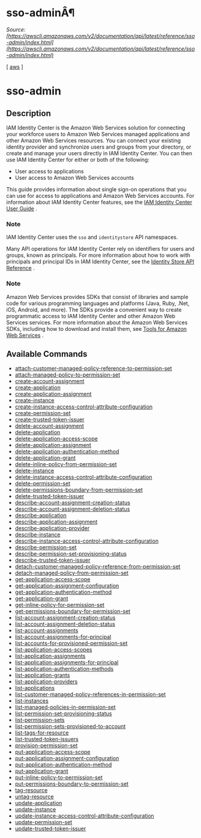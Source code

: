 # sso-adminÂ¶

*Source: [https://awscli.amazonaws.com/v2/documentation/api/latest/reference/sso-admin/index.html](https://awscli.amazonaws.com/v2/documentation/api/latest/reference/sso-admin/index.html)*

[ [aws](https://awscli.amazonaws.com/v2/documentation/api/latest/reference/index.html#cli-aws) ]

# sso-admin

## Description

IAM Identity Center is the Amazon Web Services solution for connecting your workforce users to Amazon Web Services managed applications and other Amazon Web Services resources. You can connect your existing identity provider and synchronize users and groups from your directory, or create and manage your users directly in IAM Identity Center. You can then use IAM Identity Center for either or both of the following:

- User access to applications
- User access to Amazon Web Services accounts

This guide provides information about single sign-on operations that you can use for access to applications and Amazon Web Services accounts. For information about IAM Identity Center features, see the [IAM Identity Center User Guide](https://docs.aws.amazon.com/singlesignon/latest/userguide/what-is.html) .

### Note

IAM Identity Center uses the `sso` and `identitystore` API namespaces.

Many API operations for IAM Identity Center rely on identifiers for users and groups, known as principals. For more information about how to work with principals and principal IDs in IAM Identity Center, see the [Identity Store API Reference](https://docs.aws.amazon.com/singlesignon/latest/IdentityStoreAPIReference/welcome.html) .

### Note

Amazon Web Services provides SDKs that consist of libraries and sample code for various programming languages and platforms (Java, Ruby, .Net, iOS, Android, and more). The SDKs provide a convenient way to create programmatic access to IAM Identity Center and other Amazon Web Services services. For more information about the Amazon Web Services SDKs, including how to download and install them, see [Tools for Amazon Web Services](http://aws.amazon.com/tools/) .

## Available Commands

- [attach-customer-managed-policy-reference-to-permission-set](https://awscli.amazonaws.com/v2/documentation/api/latest/reference/sso-admin/attach-customer-managed-policy-reference-to-permission-set.html)
- [attach-managed-policy-to-permission-set](https://awscli.amazonaws.com/v2/documentation/api/latest/reference/sso-admin/attach-managed-policy-to-permission-set.html)
- [create-account-assignment](https://awscli.amazonaws.com/v2/documentation/api/latest/reference/sso-admin/create-account-assignment.html)
- [create-application](https://awscli.amazonaws.com/v2/documentation/api/latest/reference/sso-admin/create-application.html)
- [create-application-assignment](https://awscli.amazonaws.com/v2/documentation/api/latest/reference/sso-admin/create-application-assignment.html)
- [create-instance](https://awscli.amazonaws.com/v2/documentation/api/latest/reference/sso-admin/create-instance.html)
- [create-instance-access-control-attribute-configuration](https://awscli.amazonaws.com/v2/documentation/api/latest/reference/sso-admin/create-instance-access-control-attribute-configuration.html)
- [create-permission-set](https://awscli.amazonaws.com/v2/documentation/api/latest/reference/sso-admin/create-permission-set.html)
- [create-trusted-token-issuer](https://awscli.amazonaws.com/v2/documentation/api/latest/reference/sso-admin/create-trusted-token-issuer.html)
- [delete-account-assignment](https://awscli.amazonaws.com/v2/documentation/api/latest/reference/sso-admin/delete-account-assignment.html)
- [delete-application](https://awscli.amazonaws.com/v2/documentation/api/latest/reference/sso-admin/delete-application.html)
- [delete-application-access-scope](https://awscli.amazonaws.com/v2/documentation/api/latest/reference/sso-admin/delete-application-access-scope.html)
- [delete-application-assignment](https://awscli.amazonaws.com/v2/documentation/api/latest/reference/sso-admin/delete-application-assignment.html)
- [delete-application-authentication-method](https://awscli.amazonaws.com/v2/documentation/api/latest/reference/sso-admin/delete-application-authentication-method.html)
- [delete-application-grant](https://awscli.amazonaws.com/v2/documentation/api/latest/reference/sso-admin/delete-application-grant.html)
- [delete-inline-policy-from-permission-set](https://awscli.amazonaws.com/v2/documentation/api/latest/reference/sso-admin/delete-inline-policy-from-permission-set.html)
- [delete-instance](https://awscli.amazonaws.com/v2/documentation/api/latest/reference/sso-admin/delete-instance.html)
- [delete-instance-access-control-attribute-configuration](https://awscli.amazonaws.com/v2/documentation/api/latest/reference/sso-admin/delete-instance-access-control-attribute-configuration.html)
- [delete-permission-set](https://awscli.amazonaws.com/v2/documentation/api/latest/reference/sso-admin/delete-permission-set.html)
- [delete-permissions-boundary-from-permission-set](https://awscli.amazonaws.com/v2/documentation/api/latest/reference/sso-admin/delete-permissions-boundary-from-permission-set.html)
- [delete-trusted-token-issuer](https://awscli.amazonaws.com/v2/documentation/api/latest/reference/sso-admin/delete-trusted-token-issuer.html)
- [describe-account-assignment-creation-status](https://awscli.amazonaws.com/v2/documentation/api/latest/reference/sso-admin/describe-account-assignment-creation-status.html)
- [describe-account-assignment-deletion-status](https://awscli.amazonaws.com/v2/documentation/api/latest/reference/sso-admin/describe-account-assignment-deletion-status.html)
- [describe-application](https://awscli.amazonaws.com/v2/documentation/api/latest/reference/sso-admin/describe-application.html)
- [describe-application-assignment](https://awscli.amazonaws.com/v2/documentation/api/latest/reference/sso-admin/describe-application-assignment.html)
- [describe-application-provider](https://awscli.amazonaws.com/v2/documentation/api/latest/reference/sso-admin/describe-application-provider.html)
- [describe-instance](https://awscli.amazonaws.com/v2/documentation/api/latest/reference/sso-admin/describe-instance.html)
- [describe-instance-access-control-attribute-configuration](https://awscli.amazonaws.com/v2/documentation/api/latest/reference/sso-admin/describe-instance-access-control-attribute-configuration.html)
- [describe-permission-set](https://awscli.amazonaws.com/v2/documentation/api/latest/reference/sso-admin/describe-permission-set.html)
- [describe-permission-set-provisioning-status](https://awscli.amazonaws.com/v2/documentation/api/latest/reference/sso-admin/describe-permission-set-provisioning-status.html)
- [describe-trusted-token-issuer](https://awscli.amazonaws.com/v2/documentation/api/latest/reference/sso-admin/describe-trusted-token-issuer.html)
- [detach-customer-managed-policy-reference-from-permission-set](https://awscli.amazonaws.com/v2/documentation/api/latest/reference/sso-admin/detach-customer-managed-policy-reference-from-permission-set.html)
- [detach-managed-policy-from-permission-set](https://awscli.amazonaws.com/v2/documentation/api/latest/reference/sso-admin/detach-managed-policy-from-permission-set.html)
- [get-application-access-scope](https://awscli.amazonaws.com/v2/documentation/api/latest/reference/sso-admin/get-application-access-scope.html)
- [get-application-assignment-configuration](https://awscli.amazonaws.com/v2/documentation/api/latest/reference/sso-admin/get-application-assignment-configuration.html)
- [get-application-authentication-method](https://awscli.amazonaws.com/v2/documentation/api/latest/reference/sso-admin/get-application-authentication-method.html)
- [get-application-grant](https://awscli.amazonaws.com/v2/documentation/api/latest/reference/sso-admin/get-application-grant.html)
- [get-inline-policy-for-permission-set](https://awscli.amazonaws.com/v2/documentation/api/latest/reference/sso-admin/get-inline-policy-for-permission-set.html)
- [get-permissions-boundary-for-permission-set](https://awscli.amazonaws.com/v2/documentation/api/latest/reference/sso-admin/get-permissions-boundary-for-permission-set.html)
- [list-account-assignment-creation-status](https://awscli.amazonaws.com/v2/documentation/api/latest/reference/sso-admin/list-account-assignment-creation-status.html)
- [list-account-assignment-deletion-status](https://awscli.amazonaws.com/v2/documentation/api/latest/reference/sso-admin/list-account-assignment-deletion-status.html)
- [list-account-assignments](https://awscli.amazonaws.com/v2/documentation/api/latest/reference/sso-admin/list-account-assignments.html)
- [list-account-assignments-for-principal](https://awscli.amazonaws.com/v2/documentation/api/latest/reference/sso-admin/list-account-assignments-for-principal.html)
- [list-accounts-for-provisioned-permission-set](https://awscli.amazonaws.com/v2/documentation/api/latest/reference/sso-admin/list-accounts-for-provisioned-permission-set.html)
- [list-application-access-scopes](https://awscli.amazonaws.com/v2/documentation/api/latest/reference/sso-admin/list-application-access-scopes.html)
- [list-application-assignments](https://awscli.amazonaws.com/v2/documentation/api/latest/reference/sso-admin/list-application-assignments.html)
- [list-application-assignments-for-principal](https://awscli.amazonaws.com/v2/documentation/api/latest/reference/sso-admin/list-application-assignments-for-principal.html)
- [list-application-authentication-methods](https://awscli.amazonaws.com/v2/documentation/api/latest/reference/sso-admin/list-application-authentication-methods.html)
- [list-application-grants](https://awscli.amazonaws.com/v2/documentation/api/latest/reference/sso-admin/list-application-grants.html)
- [list-application-providers](https://awscli.amazonaws.com/v2/documentation/api/latest/reference/sso-admin/list-application-providers.html)
- [list-applications](https://awscli.amazonaws.com/v2/documentation/api/latest/reference/sso-admin/list-applications.html)
- [list-customer-managed-policy-references-in-permission-set](https://awscli.amazonaws.com/v2/documentation/api/latest/reference/sso-admin/list-customer-managed-policy-references-in-permission-set.html)
- [list-instances](https://awscli.amazonaws.com/v2/documentation/api/latest/reference/sso-admin/list-instances.html)
- [list-managed-policies-in-permission-set](https://awscli.amazonaws.com/v2/documentation/api/latest/reference/sso-admin/list-managed-policies-in-permission-set.html)
- [list-permission-set-provisioning-status](https://awscli.amazonaws.com/v2/documentation/api/latest/reference/sso-admin/list-permission-set-provisioning-status.html)
- [list-permission-sets](https://awscli.amazonaws.com/v2/documentation/api/latest/reference/sso-admin/list-permission-sets.html)
- [list-permission-sets-provisioned-to-account](https://awscli.amazonaws.com/v2/documentation/api/latest/reference/sso-admin/list-permission-sets-provisioned-to-account.html)
- [list-tags-for-resource](https://awscli.amazonaws.com/v2/documentation/api/latest/reference/sso-admin/list-tags-for-resource.html)
- [list-trusted-token-issuers](https://awscli.amazonaws.com/v2/documentation/api/latest/reference/sso-admin/list-trusted-token-issuers.html)
- [provision-permission-set](https://awscli.amazonaws.com/v2/documentation/api/latest/reference/sso-admin/provision-permission-set.html)
- [put-application-access-scope](https://awscli.amazonaws.com/v2/documentation/api/latest/reference/sso-admin/put-application-access-scope.html)
- [put-application-assignment-configuration](https://awscli.amazonaws.com/v2/documentation/api/latest/reference/sso-admin/put-application-assignment-configuration.html)
- [put-application-authentication-method](https://awscli.amazonaws.com/v2/documentation/api/latest/reference/sso-admin/put-application-authentication-method.html)
- [put-application-grant](https://awscli.amazonaws.com/v2/documentation/api/latest/reference/sso-admin/put-application-grant.html)
- [put-inline-policy-to-permission-set](https://awscli.amazonaws.com/v2/documentation/api/latest/reference/sso-admin/put-inline-policy-to-permission-set.html)
- [put-permissions-boundary-to-permission-set](https://awscli.amazonaws.com/v2/documentation/api/latest/reference/sso-admin/put-permissions-boundary-to-permission-set.html)
- [tag-resource](https://awscli.amazonaws.com/v2/documentation/api/latest/reference/sso-admin/tag-resource.html)
- [untag-resource](https://awscli.amazonaws.com/v2/documentation/api/latest/reference/sso-admin/untag-resource.html)
- [update-application](https://awscli.amazonaws.com/v2/documentation/api/latest/reference/sso-admin/update-application.html)
- [update-instance](https://awscli.amazonaws.com/v2/documentation/api/latest/reference/sso-admin/update-instance.html)
- [update-instance-access-control-attribute-configuration](https://awscli.amazonaws.com/v2/documentation/api/latest/reference/sso-admin/update-instance-access-control-attribute-configuration.html)
- [update-permission-set](https://awscli.amazonaws.com/v2/documentation/api/latest/reference/sso-admin/update-permission-set.html)
- [update-trusted-token-issuer](https://awscli.amazonaws.com/v2/documentation/api/latest/reference/sso-admin/update-trusted-token-issuer.html)